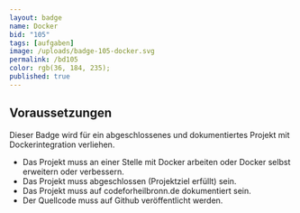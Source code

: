 ```yaml
---
layout: badge
name: Docker
bid: "105"
tags: [aufgaben]
image: /uploads/badge-105-docker.svg
permalink: /bd105
color: rgb(36, 184, 235);
published: true
---
```


## Voraussetzungen

Dieser Badge wird für ein abgeschlossenes und dokumentiertes Projekt mit Dockerintegration verliehen.

* Das Projekt muss an einer Stelle mit Docker arbeiten oder Docker selbst erweitern oder verbessern.
* Das Projekt muss abgeschlossen (Projektziel erfüllt) sein.
* Das Projekt muss auf codeforheilbronn.de dokumentiert sein.
* Der Quellcode muss auf Github veröffentlicht werden.

